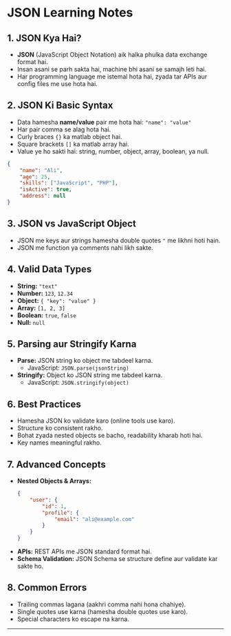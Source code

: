 # JSON Learning Notes

## 1. JSON Kya Hai?
- **JSON** (JavaScript Object Notation) aik halka phulka data exchange format hai.
- Insan asani se parh sakta hai, machine bhi asani se samajh leti hai.
- Har programming language me istemal hota hai, zyada tar APIs aur config files me use hota hai.

## 2. JSON Ki Basic Syntax
- Data hamesha **name/value** pair me hota hai: `"name": "value"`
- Har pair comma se alag hota hai.
- Curly braces `{}` ka matlab object hai.
- Square brackets `[]` ka matlab array hai.
- Value ye ho sakti hai: string, number, object, array, boolean, ya null.

```json
{
    "name": "Ali",
    "age": 25,
    "skills": ["JavaScript", "PHP"],
    "isActive": true,
    "address": null
}
```

## 3. JSON vs JavaScript Object
- JSON me keys aur strings hamesha double quotes `"` me likhni hoti hain.
- JSON me function ya comments nahi likh sakte.

## 4. Valid Data Types
- **String:** `"text"`
- **Number:** `123`, `12.34`
- **Object:** `{ "key": "value" }`
- **Array:** `[1, 2, 3]`
- **Boolean:** `true`, `false`
- **Null:** `null`

## 5. Parsing aur Stringify Karna
- **Parse:** JSON string ko object me tabdeel karna.
    - JavaScript: `JSON.parse(jsonString)`
- **Stringify:** Object ko JSON string me tabdeel karna.
    - JavaScript: `JSON.stringify(object)`

## 6. Best Practices
- Hamesha JSON ko validate karo (online tools use karo).
- Structure ko consistent rakho.
- Bohat zyada nested objects se bacho, readability kharab hoti hai.
- Key names meaningful rakho.

## 7. Advanced Concepts
- **Nested Objects & Arrays:**
    ```json
    {
        "user": {
            "id": 1,
            "profile": {
                "email": "ali@example.com"
            }
        }
    }
    ```
- **APIs:** REST APIs me JSON standard format hai.
- **Schema Validation:** JSON Schema se structure define aur validate kar sakte ho.

## 8. Common Errors
- Trailing commas lagana (aakhri comma nahi hona chahiye).
- Single quotes use karna (hamesha double quotes use karo).
- Special characters ko escape na karna.

---
